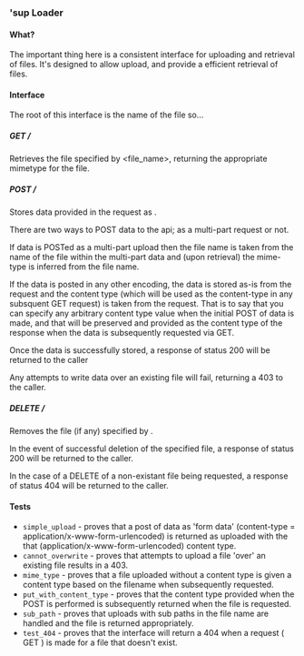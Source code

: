 ### 'sup Loader

#### What?

The important thing here is a consistent interface for uploading and 
retrieval of files.  It's designed to allow upload, and provide a 
efficient retrieval of files.

#### Interface

The root of this interface is the name of the file so...

##### GET /<file name>

Retrieves the file specified by <file_name>, returning the appropriate 
mimetype for the file.

##### POST /<file name> 
Stores data provided in the request as <file name>.

There are two ways to POST data to the api; as a multi-part request
or not.

If data is POSTed as a multi-part upload then the file name
is taken from the name of the file within the multi-part data and
(upon retrieval) the mime-type is inferred from the file name.

If the data is posted in any other encoding, the data is stored as-is
from the request and the content type (which will be used as the
content-type in any subsquent GET request) is taken from the request.
That is to say that you can specify any arbitrary content type value
when the initial POST of data is made, and that will be preserved and
provided as the content type of the response when the data is subsequently
requested via GET.

Once the data is successfully stored, a response of status 200 will
be returned to the caller

Any attempts to write data over an existing file will fail, returning
a 403 to the caller.

##### DELETE /<file name>
Removes the file (if any) specified by <file name>.

In the event of successful deletion of the specified file, a response
of status 200 will be returned to the caller.

In the case of a DELETE of a non-existant file being requested, a 
response of status 404 will be returned to the caller.

#### Tests

* `simple_upload` - proves that a post of data as 'form data' (content-type = application/x-www-form-urlencoded) is returned as uploaded with the that (application/x-www-form-urlencoded) content type.
* `cannot_overwrite` - proves that attempts to upload a file 'over' an existing file results in a 403.
* `mime_type` - proves that a file uploaded without a content type is given a content type based on the filename when subsequently requested.
* `put_with_content_type` - proves that the content type provided when the POST is performed is subsequently returned when the file is requested.
* `sub_path` - proves that uploads with sub paths in the file name are handled and the file is returned appropriately. 
* `test_404` - proves that the interface will return a 404 when a request ( GET ) is made for a file that doesn't exist.
